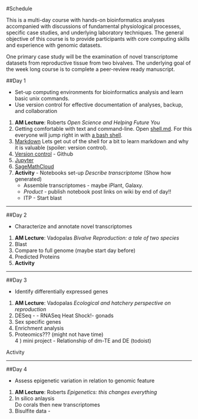 #Schedule

This is a multi-day course with hands-on bioinformatics analyses accompanied with discussions of fundamental physiological processes, specific case studies, and underlying laboratory techniques. The general objective of this course is to provide participants with core computing skills and experience with genomic datasets.   

One primary case study will be the examination of novel transcriptome datasets from reproductive tissue from two bivalves. The underlying goal of the week long course is to complete a peer-review ready manuscript. 

##Day 1
- Set-up computing environments for bioinformatics analysis and learn basic unix commands.    
- Use version control for effective documentation of analyses, backup, and collaboration

1) **AM Lecture**:  Roberts _Open Science and Helping Future You_     
2) Getting comfortable with text and command-line. Open [shell.md](https://github.com/sr320/course-btea/blob/master/day-1/00-shell.md). For this everyone will jump right in with [a bash shell](https://github.com/sr320/course-btea/wiki/Before-you-arrive#the-bash-shell).     
3) [Markdown](https://github.com/sr320/course-btea/wiki/Before-you-arrive#markdown-editors) Lets get out of the shell for a bit to learn markdown and why it is valuable (spoiler: version control).    
4) [Version control](http://swcarpentry.github.io/git-novice/10-open.html) - Github        
5) [Jupyter](https://jupyter.org/)        
6) [SageMathCloud](https://cloud.sagemath.com/)             
7) **Activity** - Notebooks set-up _Describe transcriptome_  (Show how generated)         
	- Assemble transcriptomes - maybe iPlant, Galaxy.          
	- _Product_ - publish notebook post links on wiki by end of day!!        
	- ITP -  Start blast

---

##Day 2
- Characterize and annotate novel transcriptomes 

1) **AM Lecture**:  Vadopalas _Bivalve Reproduction: a tale of two species_            
2) Blast          
3) Compare to full genome (maybe start day before)        
4) Predicted Proteins      
6) **Activity**       

---

##Day 3
- Identify differentially expressed genes   

1) **AM Lecture**:  Vadopalas _Ecological and hatchery perspective on reproduction_        
1) DESeq - - RNASeq Heat Shock!- gonads        
2) Sex specific genes       
2) Enrichment analysis         
3) Proteomics??? (might not have time)         
4 ) mini project - Relationship of dm-TE and DE (todoist)       

Activity 

---

##Day 4
- Assess epigenetic variation in relation to genomic feature

1) **AM Lecture**:  Roberts _Epigenetics: this changes everything_    
1) In silico anlaysis        
Do corals
then new transcriptomes          
2) Bisulfite data - 

